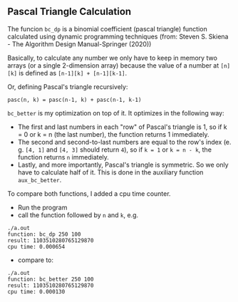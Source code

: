 ## Pascal Triangle Calculation

The funcion `bc_dp` is a binomial coefficient (pascal triangle) function calculated using dynamic programming techniques (from: Steven S. Skiena - The Algorithm Design Manual-Springer (2020)) 

Basically, to calculate any number we only have to keep in memory two arrays (or a single 2-dimension array) because the value of a number at `[n][k]` is defined as `[n-1][k] + [n-1][k-1]`.

Or, defining Pascal's triangle recursively: 

`pasc(n, k) = pasc(n-1, k) + pasc(n-1, k-1)`

`bc_better` is my optimization on top of it. It optimizes in the following way:
- The first and last numbers in each "row" of Pascal's triangle is 1, so if k = 0 or k = n (the last number), the function returns 1 immediately.
- The second and second-to-last numbers are equal to the row's index (e. g. `[4, 1]` and `[4, 3]` should return `4`), so if `k = 1` or `k = n - k`, the function returns `n` immediately.
- Lastly, and more importantly, Pascal's triangle is symmetric. So we only have to calculate half of it. This is done in the auxiliary function `aux_bc_better`.

To compare both functions, I added a cpu time counter.
- Run the program
- call the function followed by `n` and `k`, e.g.

```
./a.out
function: bc_dp 250 100
result: 1103510280765129870
cpu time: 0.000654
```

- compare to:

```
./a.out 
function: bc_better 250 100
result: 1103510280765129870
cpu time: 0.000130
```